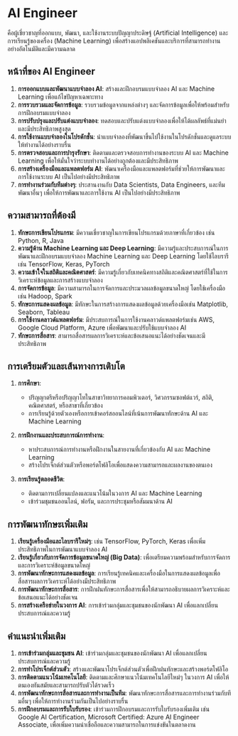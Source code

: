 # AI Engineer 
คือผู้เชี่ยวชาญที่ออกแบบ, พัฒนา, และใช้งานระบบปัญญาประดิษฐ์ (Artificial Intelligence) และการเรียนรู้ของเครื่อง (Machine Learning) เพื่อสร้างแอปพลิเคชันและบริการที่สามารถทำงานอย่างอัตโนมัติและมีความฉลาด

## หน้าที่ของ AI Engineer

1. **การออกแบบและพัฒนาแบบจำลอง AI**: สร้างและฝึกอบรมแบบจำลอง AI และ Machine Learning เพื่อแก้ไขปัญหาเฉพาะทาง
2. **การรวบรวมและจัดการข้อมูล**: รวบรวมข้อมูลจากแหล่งต่างๆ และจัดการข้อมูลเพื่อให้พร้อมสำหรับการฝึกอบรมแบบจำลอง
3. **การปรับปรุงและปรับแต่งแบบจำลอง**: ทดสอบและปรับแต่งแบบจำลองเพื่อให้ได้ผลลัพธ์ที่แม่นยำและมีประสิทธิภาพสูงสุด
4. **การใช้งานแบบจำลองในโปรดักชั่น**: นำแบบจำลองที่พัฒนาขึ้นไปใช้งานในโปรดักชั่นและดูแลระบบให้ทำงานได้อย่างราบรื่น
5. **การตรวจสอบและการบำรุงรักษา**: ติดตามและตรวจสอบการทำงานของระบบ AI และ Machine Learning เพื่อให้มั่นใจว่าระบบทำงานได้อย่างถูกต้องและมีประสิทธิภาพ
6. **การสร้างเครื่องมือและแพลตฟอร์ม AI**: พัฒนาเครื่องมือและแพลตฟอร์มที่ช่วยให้การพัฒนาและการใช้งานระบบ AI เป็นไปอย่างมีประสิทธิภาพ
7. **การทำงานร่วมกับทีมต่างๆ**: ประสานงานกับ Data Scientists, Data Engineers, และทีมพัฒนาอื่นๆ เพื่อให้การพัฒนาและการใช้งาน AI เป็นไปอย่างมีประสิทธิภาพ

## ความสามารถที่ต้องมี

1. **ทักษะการเขียนโปรแกรม**: มีความเชี่ยวชาญในการเขียนโปรแกรมด้วยภาษาที่เกี่ยวข้อง เช่น Python, R, Java
2. **ความรู้ด้าน Machine Learning และ Deep Learning**: มีความรู้และประสบการณ์ในการพัฒนาและฝึกอบรมแบบจำลอง Machine Learning และ Deep Learning โดยใช้ไลบรารีเช่น TensorFlow, Keras, PyTorch
3. **ความเข้าใจในสถิติและคณิตศาสตร์**: มีความรู้เกี่ยวกับเทคนิคทางสถิติและคณิตศาสตร์ที่ใช้ในการวิเคราะห์ข้อมูลและการสร้างแบบจำลอง
4. **การจัดการข้อมูล**: มีความสามารถในการจัดการและประมวลผลข้อมูลขนาดใหญ่ โดยใช้เครื่องมือเช่น Hadoop, Spark
5. **ทักษะการแสดงผลข้อมูล**: มีทักษะในการสร้างการแสดงผลข้อมูลด้วยเครื่องมือเช่น Matplotlib, Seaborn, Tableau
6. **การใช้งานคลาวด์แพลตฟอร์ม**: มีประสบการณ์ในการใช้งานคลาวด์แพลตฟอร์มเช่น AWS, Google Cloud Platform, Azure เพื่อพัฒนาและปรับใช้แบบจำลอง AI
7. **ทักษะการสื่อสาร**: สามารถสื่อสารผลการวิเคราะห์และข้อเสนอแนะได้อย่างชัดเจนและมีประสิทธิภาพ

## การเตรียมตัวและเส้นทางการเติบโต

1. **การศึกษา**:
    - ปริญญาตรีหรือปริญญาโทในสาขาวิทยาการคอมพิวเตอร์, วิศวกรรมซอฟต์แวร์, สถิติ, คณิตศาสตร์, หรือสาขาที่เกี่ยวข้อง
    - การเรียนรู้ด้วยตัวเองหรือการเข้าคอร์สออนไลน์ที่เน้นการพัฒนาทักษะด้าน AI และ Machine Learning

2. **การฝึกงานและประสบการณ์การทำงาน**:
    - หาประสบการณ์การทำงานหรือฝึกงานในสายงานที่เกี่ยวข้องกับ AI และ Machine Learning
    - สร้างโปรเจ็กต์ส่วนตัวหรือพอร์ตโฟลิโอเพื่อแสดงความสามารถและผลงานของตนเอง

3. **การเรียนรู้ตลอดชีวิต**:
    - ติดตามการเปลี่ยนแปลงและแนวโน้มในวงการ AI และ Machine Learning
    - เข้าร่วมชุมชนออนไลน์, ฟอรัม, และการประชุมหรือสัมมนาด้าน AI

## การพัฒนาทักษะเพิ่มเติม

1. **เรียนรู้เครื่องมือและไลบรารีใหม่ๆ**: เช่น TensorFlow, PyTorch, Keras เพื่อเพิ่มประสิทธิภาพในการพัฒนาแบบจำลอง AI
2. **เรียนรู้เกี่ยวกับการจัดการข้อมูลขนาดใหญ่ (Big Data)**: เพื่อเตรียมความพร้อมสำหรับการจัดการและการวิเคราะห์ข้อมูลขนาดใหญ่
3. **การพัฒนาทักษะการแสดงผลข้อมูล**: การเรียนรู้เทคนิคและเครื่องมือในการแสดงผลข้อมูลเพื่อสื่อสารผลการวิเคราะห์ได้อย่างมีประสิทธิภาพ
4. **การพัฒนาทักษะการสื่อสาร**: การฝึกฝนทักษะการสื่อสารเพื่อให้สามารถอธิบายผลการวิเคราะห์และข้อเสนอแนะได้อย่างชัดเจน
5. **การสร้างเครือข่ายในวงการ AI**: การเข้าร่วมกลุ่มและชุมชนของนักพัฒนา AI เพื่อแลกเปลี่ยนประสบการณ์และความรู้

## คำแนะนำเพิ่มเติม

1. **การเข้าร่วมกลุ่มและชุมชน AI**: เข้าร่วมกลุ่มและชุมชนของนักพัฒนา AI เพื่อแลกเปลี่ยนประสบการณ์และความรู้
2. **การทำโปรเจ็กต์ส่วนตัว**: สร้างและพัฒนาโปรเจ็กต์ส่วนตัวเพื่อฝึกฝนทักษะและสร้างพอร์ตโฟลิโอ
3. **การติดตามแนวโน้มเทคโนโลยี**: ติดตามและศึกษาแนวโน้มเทคโนโลยีใหม่ๆ ในวงการ AI เพื่อให้ตนเองทันสมัยและสามารถปรับตัวได้รวดเร็ว
4. **การพัฒนาทักษะการสื่อสารและการทำงานเป็นทีม**: พัฒนาทักษะการสื่อสารและการทำงานร่วมกับทีมอื่นๆ เพื่อให้การทำงานร่วมกันเป็นไปอย่างราบรื่น
5. **การฝึกอบรมและการรับใบรับรอง**: เข้าร่วมการฝึกอบรมและการรับใบรับรองเพิ่มเติม เช่น Google AI Certification, Microsoft Certified: Azure AI Engineer Associate, เพื่อเพิ่มความน่าเชื่อถือและความสามารถในการแข่งขันในตลาดงาน